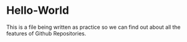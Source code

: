 # Hello-World
This is a file being written as practice so we can find out about all the features of Github Repositories.
